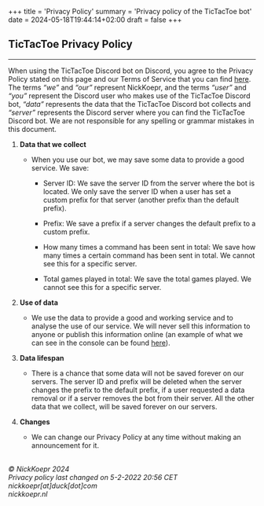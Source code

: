 +++
title = 'Privacy Policy'
summary = 'Privacy policy of the TicTacToe bot'
date = 2024-05-18T19:44:14+02:00
draft = false
+++

## TicTacToe Privacy Policy

***

When using the TicTacToe Discord bot on Discord, you agree to the Privacy Policy stated on this page and our Terms of Service that you can find [here](https://docs.google.com/document/d/e/2PACX-1vQQ0nMg0msUX2CCxmj47ZDYRU4SMfCf0R7hoF61N_3vfKAmJyUw7uQUe90Jfz8e613xogqsvrUKYp91/pub). The terms _“we”_ and _“our”_ represent NickKoepr, and the terms _“user”_ and _“you”_ represent the Discord user who makes use of the TicTacToe Discord bot, _“data”_ represents the data that the TicTacToe Discord bot collects and _“server”_ represents the Discord server where you can find the TicTacToe Discord bot. We are not responsible for any spelling or grammar mistakes in this document.

1. **Data that we collect**
   - When you use our bot, we may save some data to provide a good service.
     We save:

       - Server ID: We save the server ID from the server where the bot is located. We only save the server ID when a user has set a custom prefix for that server (another prefix than the default prefix).

     - Prefix: We save a prefix if a server changes the default prefix to a custom prefix.

     - How many times a command has been sent in total: We save how many times a certain command has been sent in total. We cannot see this for a specific server.

     - Total games played in total: We save the total games played. We cannot see this for a specific server.

2. **Use of data**
   - We use the data to provide a good and working service and to analyse the use of our service. We will never sell this information to anyone or publish this information online (an example of what we can see in the console can be found [here](https://gyazo.com/53efce9e7563af1dd971734e10219001)).

3. **Data lifespan**
   - There is a chance that some data will not be saved forever on our servers. The server ID and prefix will be deleted when the server changes the prefix to the default prefix, if a user requested a data removal or if a server removes the bot from their server. All the other data that we collect, will be saved forever on our servers.

4. **Changes**
   - We can change our Privacy Policy at any time without making an announcement for it.

\
*© NickKoepr 2024\
Privacy policy last changed on 5-2-2022 20:56 CET\
nickkoepr[at]duck[dot]com\
nickkoepr.nl*
